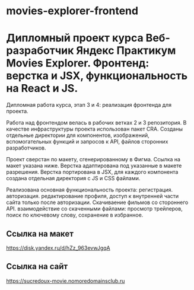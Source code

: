 # movies-explorer-frontend

# Дипломный проект курса Веб-разработчик Яндекс Практикум Movies Explorer. Фронтенд: верстка и JSX, функциональность на React и JS.


Дипломная работа курса, этап 3 и 4: реализация фронтенда для проекта. 

Работа над фронтендом велась в рабочих ветках 2 и 3 репозитория. 
В качестве инфраструктуры проекта использован пакет CRA. Созданы отдельные директории для компонентов, изображений, вспомогательных функций и запросов к API, файлов сторонних разработчиков.  

Проект сверстан по макету, сгенерированному в Фигма. Ссылка на макет указана ниже. Верстка адаптирована под указанные в макете разрешения. 
Верстка портирована в JSX, для каждого компонента создана отдельная директория с JS и CSS файлами. 

Реализована основная функциональность проекта: регистрация. авторизация. редактирование профиля, доступ к внутренней части сайта только после авторизации. Скачиваение фильмов со стороннего API. взаимодействие со скаченными файлами: просмотр трейлеров, поиск по ключевому слову, сохранение в избранное. 


## Ссылка на макет

https://disk.yandex.ru/d/hZz_963evwJgqA 

## Ссылка на сайт

https://sucredoux-movie.nomoredomainsclub.ru
